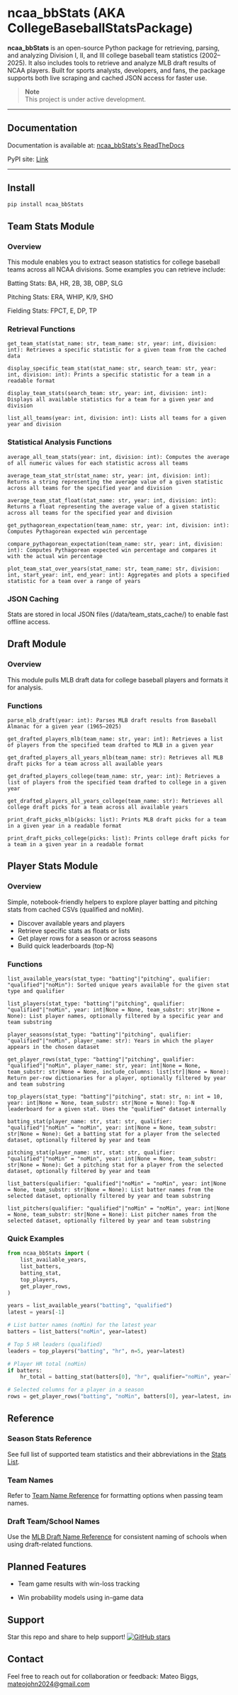 # ncaa_bbStats (AKA CollegeBaseballStatsPackage)

**ncaa_bbStats** is an open-source Python package for retrieving, parsing, and analyzing Division I, II, and III college baseball team statistics (2002–2025). It also includes tools to retrieve and analyze MLB draft results of NCAA players. Built for sports analysts, developers, and fans, the package supports both live scraping and cached JSON access for faster use.

> **Note**  
> This project is under active development.

---

## Documentation  
Documentation is available at: <a href="https://collegebaseballstatspackage.readthedocs.io/en/latest/index.html" target="_blank">ncaa_bbStats's ReadTheDocs</a>

PyPI site: <a href="https://pypi.org/project/ncaa-bbStats/" target="_blank">Link</a>

---

## Install
```bash
pip install ncaa_bbStats
```
## Team Stats Module
### Overview
This module enables you to extract season statistics for college baseball teams across all NCAA divisions. Some examples you can retrieve include:

Batting Stats: BA, HR, 2B, 3B, OBP, SLG

Pitching Stats: ERA, WHIP, K/9, SHO

Fielding Stats: FPCT, E, DP, TP

### Retrieval Functions
```
get_team_stat(stat_name: str, team_name: str, year: int, division: int): Retrieves a specific statistic for a given team from the cached data
```
```
display_specific_team_stat(stat_name: str, search_team: str, year: int, division: int): Prints a specific statistic for a team in a readable format
```
```
display_team_stats(search_team: str, year: int, division: int): Displays all available statistics for a team for a given year and division
```
```
list_all_teams(year: int, division: int): Lists all teams for a given year and division
```
### Statistical Analysis Functions
```
average_all_team_stats(year: int, division: int): Computes the average of all numeric values for each statistic across all teams
```
```
average_team_stat_str(stat_name: str, year: int, division: int): Returns a string representing the average value of a given statistic across all teams for the specified year and division
```
```
average_team_stat_float(stat_name: str, year: int, division: int): Returns a float representing the average value of a given statistic across all teams for the specified year and division
```
```
get_pythagorean_expectation(team_name: str, year: int, division: int): Computes Pythagorean expected win percentage
```
```
compare_pythagorean_expectation(team_name: str, year: int, division: int): Computes Pythagorean expected win percentage and compares it with the actual win percentage
```
```
plot_team_stat_over_years(stat_name: str, team_name: str, division: int, start_year: int, end_year: int): Aggregates and plots a specified statistic for a team over a range of years
```
### JSON Caching
Stats are stored in local JSON files (/data/team_stats_cache/) to enable fast offline access.

## Draft Module
### Overview
This module pulls MLB draft data for college baseball players and formats it for analysis.

### Functions
```
parse_mlb_draft(year: int): Parses MLB draft results from Baseball Almanac for a given year (1965–2025)
```
```
get_drafted_players_mlb(team_name: str, year: int): Retrieves a list of players from the specified team drafted to MLB in a given year
```
```
get_drafted_players_all_years_mlb(team_name: str): Retrieves all MLB draft picks for a team across all available years
```
```
get_drafted_players_college(team_name: str, year: int): Retrieves a list of players from the specified team drafted to college in a given year
```
```
get_drafted_players_all_years_college(team_name: str): Retrieves all college draft picks for a team across all available years
```
```
print_draft_picks_mlb(picks: list): Prints MLB draft picks for a team in a given year in a readable format
```
```
print_draft_picks_college(picks: list): Prints college draft picks for a team in a given year in a readable format
```

## Player Stats Module
### Overview
Simple, notebook-friendly helpers to explore player batting and pitching stats from cached CSVs (qualified and noMin).

- Discover available years and players
- Retrieve specific stats as floats or lists
- Get player rows for a season or across seasons
- Build quick leaderboards (top-N)

### Functions
```
list_available_years(stat_type: "batting"|"pitching", qualifier: "qualified"|"noMin"): Sorted unique years available for the given stat type and qualifier
```
```
list_players(stat_type: "batting"|"pitching", qualifier: "qualified"|"noMin", year: int|None = None, team_substr: str|None = None): List player names, optionally filtered by a specific year and team substring
```
```
player_seasons(stat_type: "batting"|"pitching", qualifier: "qualified"|"noMin", player_name: str): Years in which the player appears in the chosen dataset
```
```
get_player_rows(stat_type: "batting"|"pitching", qualifier: "qualified"|"noMin", player_name: str, year: int|None = None, team_substr: str|None = None, include_columns: list[str]|None = None): Return per-row dictionaries for a player, optionally filtered by year and team substring
```
```
top_players(stat_type: "batting"|"pitching", stat: str, n: int = 10, year: int|None = None, team_substr: str|None = None): Top-N leaderboard for a given stat. Uses the "qualified" dataset internally
```
```
batting_stat(player_name: str, stat: str, qualifier: "qualified"|"noMin" = "noMin", year: int|None = None, team_substr: str|None = None): Get a batting stat for a player from the selected dataset, optionally filtered by year and team
```
```
pitching_stat(player_name: str, stat: str, qualifier: "qualified"|"noMin" = "noMin", year: int|None = None, team_substr: str|None = None): Get a pitching stat for a player from the selected dataset, optionally filtered by year and team
```
```
list_batters(qualifier: "qualified"|"noMin" = "noMin", year: int|None = None, team_substr: str|None = None): List batter names from the selected dataset, optionally filtered by year and team substring
```
```
list_pitchers(qualifier: "qualified"|"noMin" = "noMin", year: int|None = None, team_substr: str|None = None): List pitcher names from the selected dataset, optionally filtered by year and team substring
```

### Quick Examples
```python
from ncaa_bbStats import (
    list_available_years,
    list_batters,
    batting_stat,
    top_players,
    get_player_rows,
)

years = list_available_years("batting", "qualified")
latest = years[-1]

# List batter names (noMin) for the latest year
batters = list_batters("noMin", year=latest)

# Top 5 HR leaders (qualified)
leaders = top_players("batting", "hr", n=5, year=latest)

# Player HR total (noMin)
if batters:
    hr_total = batting_stat(batters[0], "hr", qualifier="noMin", year=latest)

# Selected columns for a player in a season
rows = get_player_rows("batting", "noMin", batters[0], year=latest, include_columns=["name","team","year","hr","pa"])
```

## Reference
### Season Stats Reference
See full list of supported team statistics and their abbreviations in the <a href="https://collegebaseballstatspackage.readthedocs.io/en/latest/season_stats.html" target="_blank">Stats List</a>.

### Team Names
Refer to <a href="https://collegebaseballstatspackage.readthedocs.io/en/latest/team_names_stats.html" target="_blank">Team Name Reference</a> for formatting options when passing team names.

### Draft Team/School Names
Use the <a href="https://collegebaseballstatspackage.readthedocs.io/en/latest/team_names_mlb.html" target="_blank">MLB Draft Name Reference</a> for consistent naming of schools when using draft-related functions.

## Planned Features

- Team game results with win-loss tracking

- Win probability models using in-game data

## Support
Star this repo and share to help support!
[![GitHub stars](https://img.shields.io/github/stars/CodeMateo15/CollegeBaseballStatsPackage.svg?style=social&label=Star)](https://github.com/CodeMateo15/CollegeBaseballStatsPackage)

## Contact
Feel free to reach out for collaboration or feedback:
Mateo Biggs, mateojohn2024@gmail.com
